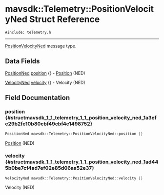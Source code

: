 # mavsdk::Telemetry::PositionVelocityNed Struct Reference
`#include: telemetry.h`

----


[PositionVelocityNed](structmavsdk_1_1_telemetry_1_1_position_velocity_ned.md) message type. 


## Data Fields


[PositionNed](structmavsdk_1_1_telemetry_1_1_position_ned.md) [position](#structmavsdk_1_1_telemetry_1_1_position_velocity_ned_1a3efc29b2fe10b80cbf49cbf4c1498752) {} - [Position](structmavsdk_1_1_telemetry_1_1_position.md) (NED)

[VelocityNed](structmavsdk_1_1_telemetry_1_1_velocity_ned.md) [velocity](#structmavsdk_1_1_telemetry_1_1_position_velocity_ned_1ad445b0be7cf4ad7ef02e85d06aa52e37) {} - Velocity (NED)


## Field Documentation


### position {#structmavsdk_1_1_telemetry_1_1_position_velocity_ned_1a3efc29b2fe10b80cbf49cbf4c1498752}

```cpp
PositionNed mavsdk::Telemetry::PositionVelocityNed::position {}
```


[Position](structmavsdk_1_1_telemetry_1_1_position.md) (NED)


### velocity {#structmavsdk_1_1_telemetry_1_1_position_velocity_ned_1ad445b0be7cf4ad7ef02e85d06aa52e37}

```cpp
VelocityNed mavsdk::Telemetry::PositionVelocityNed::velocity {}
```


Velocity (NED)

